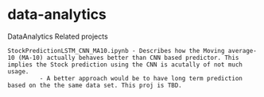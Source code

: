 # data-analytics
DataAnalytics Related projects


    StockPredictionLSTM_CNN_MA10.ipynb - Describes how the Moving average-10 (MA-10) actually behaves better than CNN based predictor. This       implies the Stock prediction using the CNN is acutally of not much usage. 
             - A better approach would be to have long term prediction based on the the same data set. This proj is TBD.
